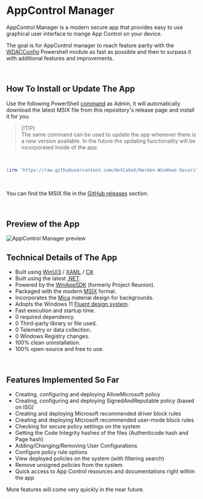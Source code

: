 # AppControl Manager

AppControl Manager is a modern secure app that provides easy to use graphical user interface to mange App Control on your device.

The goal is for AppControl manager to reach feature parity with the [WDACConfig](https://github.com/HotCakeX/Harden-Windows-Security/wiki/WDACConfig) Powershell module as fast as possible and then to surpass it with additional features and improvements.

<br>

## How To Install or Update The App

Use the following PowerShell [command](https://github.com/HotCakeX/Harden-Windows-Security/blob/main/Harden-Windows-Security.ps1) as Admin, it will automatically download the latest MSIX file from this repository's release page and install it for you.

> [!TIP]\
> The same command can be used to update the app whenever there is a new version available. In the future the updating functionality will be incorporated inside of the app.

<br>

```powershell
(irm 'https://raw.githubusercontent.com/HotCakeX/Harden-Windows-Security/main/Harden-Windows-Security.ps1')+'AppControl'|iex
```

<br>

You can find the MSIX file in the [GitHub releases](https://github.com/HotCakeX/Harden-Windows-Security/releases) section.

<br>

## Preview of the App

<img src="https://raw.githubusercontent.com/HotCakeX/.github/refs/heads/main/Pictures/Gifs/AppControlManager.gif" alt="AppControl Manager preview"/>

<br>

## Technical Details of The App

* Built using [WinUI3](https://learn.microsoft.com/en-us/windows/apps/winui/winui3/) / [XAML](https://github.com/microsoft/microsoft-ui-xaml) / [C#](https://learn.microsoft.com/en-us/dotnet/csharp/).
* Built using the latest [.NET](https://dotnet.microsoft.com).
* Powered by the [WinAppSDK](https://github.com/microsoft/WindowsAppSDK) (formerly Project Reunion).
* Packaged with the modern [MSIX](https://learn.microsoft.com/en-us/windows/msix/overview) format.
* Incorporates the [Mica](https://learn.microsoft.com/en-us/windows/apps/design/style/mica) material design for backgrounds.
* Adopts the Windows 11 [Fluent design system](https://fluent2.microsoft.design/components/windows).
* Fast execution and startup time.
* 0 required dependency.
* 0 Third-party library or file used.
* 0 Telemetry or data collection.
* 0 Windows Registry changes.
* 100% clean uninstallation.
* 100% open-source and free to use.

<br>

## Features Implemented So Far


* Creating, configuring and deploying AllowMicrosoft policy
* Creating, configuring and deploying SignedAndReputable policy (based on ISG)
* Creating and deploying Microsoft recommended driver block rules
* Creating and deploying Microsoft recommended user-mode block rules
* Checking for secure policy settings on the system
* Getting the Code Integrity hashes of the files (Authenticode hash and Page hash)
* Adding/Changing/Removing User Configurations
* Configure policy rule options
* View deployed policies on the system (with filtering search)
* Remove unsigned policies from the system
* Quick access to App Control resources and documentations right within the app

More features will come very quickly in the near future.

<br>
